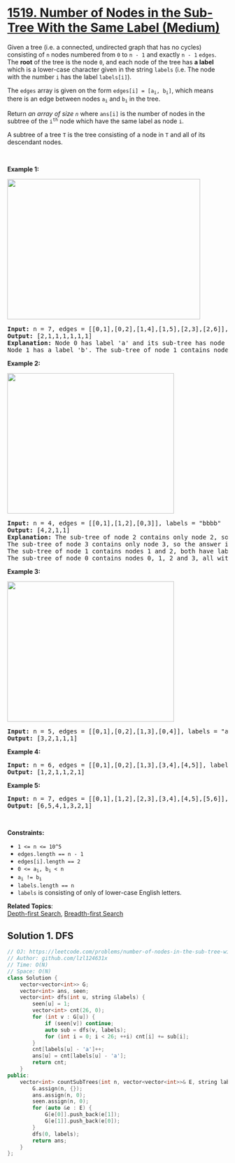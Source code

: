 # [1519. Number of Nodes in the Sub-Tree With the Same Label (Medium)](https://leetcode.com/problems/number-of-nodes-in-the-sub-tree-with-the-same-label/)

<p>Given a tree (i.e. a connected, undirected graph that has no cycles) consisting of <code>n</code> nodes numbered from <code>0</code> to <code>n - 1</code> and exactly <code>n - 1</code> <code>edges</code>. The <strong>root</strong> of the tree is the node <code>0</code>, and each node of the tree has <strong>a label</strong> which is a lower-case character given in the string <code>labels</code> (i.e. The node with the number <code>i</code> has the label <code>labels[i]</code>).</p>

<p>The <code>edges</code> array is given on the form <code>edges[i] = [a<sub>i</sub>, b<sub>i</sub>]</code>, which means there is an edge between nodes <code>a<sub>i</sub></code> and <code>b<sub>i</sub></code> in the tree.</p>

<p>Return <em>an array of size <code>n</code></em> where <code>ans[i]</code> is the number of nodes in the subtree of the&nbsp;<code>i<sup>th</sup></code>&nbsp;node which have the same label as node <code>i</code>.</p>

<p>A&nbsp;subtree&nbsp;of a tree&nbsp;<code>T</code> is the tree consisting of a node in <code>T</code> and all of its descendant&nbsp;nodes.</p>

<p>&nbsp;</p>
<p><strong>Example 1:</strong></p>
<img alt="" src="https://assets.leetcode.com/uploads/2020/07/01/q3e1.jpg" style="width: 441px; height: 321px;">
<pre><strong>Input:</strong> n = 7, edges = [[0,1],[0,2],[1,4],[1,5],[2,3],[2,6]], labels = "abaedcd"
<strong>Output:</strong> [2,1,1,1,1,1,1]
<strong>Explanation:</strong> Node 0 has label 'a' and its sub-tree has node 2 with label 'a' as well, thus the answer is 2. Notice that any node is part of its sub-tree.
Node 1 has a label 'b'. The sub-tree of node 1 contains nodes 1,4 and 5, as nodes 4 and 5 have different labels than node 1, the answer is just 1 (the node itself).
</pre>

<p><strong>Example 2:</strong></p>
<img alt="" src="https://assets.leetcode.com/uploads/2020/07/01/q3e2.jpg" style="width: 381px; height: 321px;">
<pre><strong>Input:</strong> n = 4, edges = [[0,1],[1,2],[0,3]], labels = "bbbb"
<strong>Output:</strong> [4,2,1,1]
<strong>Explanation:</strong> The sub-tree of node 2 contains only node 2, so the answer is 1.
The sub-tree of node 3 contains only node 3, so the answer is 1.
The sub-tree of node 1 contains nodes 1 and 2, both have label 'b', thus the answer is 2.
The sub-tree of node 0 contains nodes 0, 1, 2 and 3, all with label 'b', thus the answer is 4.
</pre>

<p><strong>Example 3:</strong></p>
<img alt="" src="https://assets.leetcode.com/uploads/2020/07/01/q3e3.jpg" style="width: 381px; height: 321px;">
<pre><strong>Input:</strong> n = 5, edges = [[0,1],[0,2],[1,3],[0,4]], labels = "aabab"
<strong>Output:</strong> [3,2,1,1,1]
</pre>

<p><strong>Example 4:</strong></p>

<pre><strong>Input:</strong> n = 6, edges = [[0,1],[0,2],[1,3],[3,4],[4,5]], labels = "cbabaa"
<strong>Output:</strong> [1,2,1,1,2,1]
</pre>

<p><strong>Example 5:</strong></p>

<pre><strong>Input:</strong> n = 7, edges = [[0,1],[1,2],[2,3],[3,4],[4,5],[5,6]], labels = "aaabaaa"
<strong>Output:</strong> [6,5,4,1,3,2,1]
</pre>

<p>&nbsp;</p>
<p><strong>Constraints:</strong></p>

<ul>
	<li><code>1 &lt;= n &lt;= 10^5</code></li>
	<li><code>edges.length == n - 1</code></li>
	<li><code>edges[i].length == 2</code></li>
	<li><code>0 &lt;= a<sub>i</sub>,&nbsp;b<sub>i</sub> &lt; n</code></li>
	<li><code>a<sub>i</sub> !=&nbsp;b<sub>i</sub></code></li>
	<li><code>labels.length == n</code></li>
	<li><code>labels</code> is consisting of only of lower-case English letters.</li>
</ul>


**Related Topics**:  
[Depth-first Search](https://leetcode.com/tag/depth-first-search/), [Breadth-first Search](https://leetcode.com/tag/breadth-first-search/)

## Solution 1. DFS

```cpp
// OJ: https://leetcode.com/problems/number-of-nodes-in-the-sub-tree-with-the-same-label/
// Author: github.com/lzl124631x
// Time: O(N)
// Space: O(N)
class Solution {
    vector<vector<int>> G;
    vector<int> ans, seen;
    vector<int> dfs(int u, string &labels) {
        seen[u] = 1;
        vector<int> cnt(26, 0);
        for (int v : G[u]) {
            if (seen[v]) continue;
            auto sub = dfs(v, labels);
            for (int i = 0; i < 26; ++i) cnt[i] += sub[i];
        }
        cnt[labels[u] - 'a']++;
        ans[u] = cnt[labels[u] - 'a'];
        return cnt;
    }
public:
    vector<int> countSubTrees(int n, vector<vector<int>>& E, string labels) {
        G.assign(n, {});
        ans.assign(n, 0);
        seen.assign(n, 0);
        for (auto &e : E) {
            G[e[0]].push_back(e[1]);
            G[e[1]].push_back(e[0]);
        }
        dfs(0, labels);
        return ans;
    }
};
```